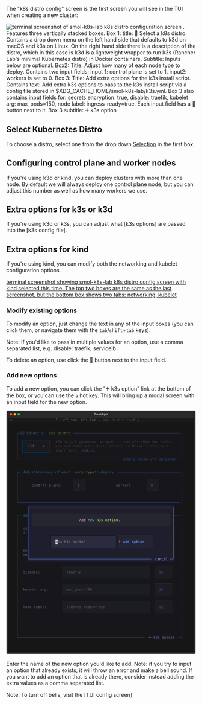 The "k8s distro config" screen is the first screen you will see in the TUI when creating a new cluster:

![terminal screenshot of smol-k8s-lab k8s distro configuration screen . Features three vertically stacked boxes. Box 1: title: 🌱 Select a k8s distro. Contains a drop down menu on the left hand side that defaults to k3d on macOS and k3s on Linux. On the right hand side there is a description of the distro, which in this case is k3d is a lightweight wrapper to run k3s (Rancher Lab's minimal Kubernetes distro) in Docker containers. Subtitle: Inputs below are optional. Box2: Title: Adjust how many of each node type to deploy. Contains two input fields: input 1: control plane is set to 1. input2: workers is set to 0. Box 3: Title: Add extra options for the k3s install script. Contains text: Add extra k3s options to pass to the k3s install script via a config file stored in $XDG_CACHE_HOME/smol-k8s-lab/k3s.yml. Box 3 also contains input fields for: secrets encryption: true, disable: traefik, kubelet arg: max_pods=150, node label: ingress-ready=true. Each input field has a 🚮 button next to it. Box 3 subtitle: ➕ k3s option](./screenshots/distro_config_screen.svg)

## Select Kubernetes Distro

To choose a distro, select one from the drop down [Selection]() in the first box.

## Configuring control plane and worker nodes

If you're using k3d or kind, you can deploy clusters with more than one node. By default we will always deploy one control plane node, but you can adjust this number as well as how many workers we use.

## Extra options for k3s or k3d

If you're using k3d or k3s, you can adjust what [k3s options] are passed into the [k3s config file]. 

## Extra options for kind

If you're using kind, you can modify both the networking and kubelet configuration options.

[terminal screenshot showing smol-k8s-lab k8s distro config screen with kind selected this time. The top two boxes are the same as the last screenshot, but the bottom box shows two tabs: networking, kubelet](./screenshots/distro_config_screen.svg)

### Modify existing options

To modify an option, just change the text in any of the input boxes (you can click them, or navigate them with the `tab`/`shift`+`tab` keys).

Note: If you'd like to pass in multiple values for an option, use a comma separated list, e.g. disable: traefik, servicelb

To delete an option, use click the 🚮 button next to the input field.

### Add new options

To add a new option, you can click the "➕ k3s option" link at the bottom of the box, or you can use the `a` hot key. This will bring up a modal screen with an input field for the new option.

![terminal screenshot showing smol-k8s-lab "add new option" modal screen with a blue border. Header: Add *new* k3s option. The second row has an input field with placeholder text that says "new k3s option" with a button on the right hand side that says "➕ add option". The bottom border has a link that says cancel - which can be clicked or you can use the escape key](./screenshots/add_k3s_option_screen.svg)

Enter the name of the new option you'd like to add. Note: if you try to input an option that already exists, it will throw an error and make a bell sound. If you want to add an option that is already there, consider instead adding the extra values as a comma separated list.

Note: To turn off bells, visit the [TUI config screen]

